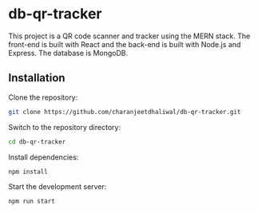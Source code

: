 # db-qr-tracker

This project is a QR code scanner and tracker using the MERN stack. The front-end is built with React and the back-end is built with Node.js and Express. The database is MongoDB.

## Installation

Clone the repository:

```bash
git clone https://github.com/charanjeetdhaliwal/db-qr-tracker.git
```

Switch to the repository directory:

```bash
cd db-qr-tracker
```

Install dependencies:

```bash
npm install
```

Start the development server:

```bash
npm run start
```